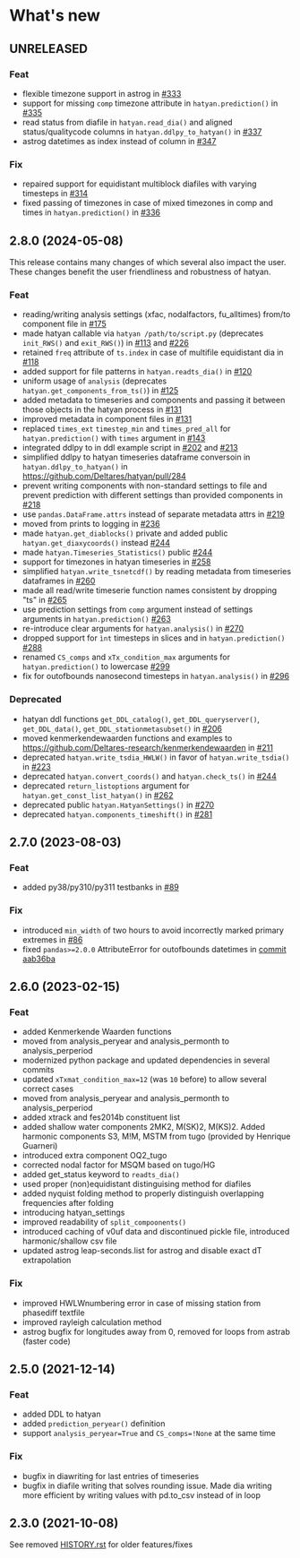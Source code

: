 # What's new

## UNRELEASED

### Feat
- flexible timezone support in astrog in [#333](https://github.com/Deltares/hatyan/pull/333)
- support for missing `comp` timezone attribute in `hatyan.prediction()` in [#335](https://github.com/Deltares/hatyan/pull/335)
- read status from diafile in `hatyan.read_dia()` and aligned status/qualitycode columns in `hatyan.ddlpy_to_hatyan()` in [#337](https://github.com/Deltares/hatyan/pull/337)
- astrog datetimes as index instead of column in [#347](https://github.com/Deltares/hatyan/pull/347)

### Fix
- repaired support for equidistant multiblock diafiles with varying timesteps in [#314](https://github.com/Deltares/hatyan/pull/314)
- fixed passing of timezones in case of mixed timezones in comp and times in `hatyan.prediction()` in [#336](https://github.com/Deltares/hatyan/pull/336)


## 2.8.0 (2024-05-08)
This release contains many changes of which several also impact the user. These changes benefit the user friendliness and robustness of hatyan.

### Feat
- reading/writing analysis settings (xfac, nodalfactors, fu_alltimes) from/to component file in [#175](https://github.com/Deltares/hatyan/pull/175)
- made hatyan callable via `hatyan /path/to/script.py` (deprecates `init_RWS()` and `exit_RWS()`) in [#113](https://github.com/Deltares/hatyan/pull/113) and [#226](https://github.com/Deltares/hatyan/issues/226)
- retained `freq` attribute of `ts.index` in case of multifile equidistant dia in [#118](https://github.com/Deltares/hatyan/pull/118)
- added support for file patterns in `hatyan.readts_dia()` in [#120](https://github.com/Deltares/hatyan/pull/120)
- uniform usage of `analysis` (deprecates `hatyan.get_components_from_ts()`) in [#125](https://github.com/Deltares/hatyan/pull/125)
- added metadata to timeseries and components and passing it between those objects in the hatyan process in [#131](https://github.com/Deltares/hatyan/pull/131)
- improved metadata in component files in [#131](https://github.com/Deltares/hatyan/pull/131)
- replaced `times_ext` `timestep_min` and `times_pred_all` for `hatyan.prediction()` with `times` argument in [#143](https://github.com/Deltares/hatyan/pull/143)
- integrated ddlpy to in ddl example script in [#202](https://github.com/Deltares/hatyan/pull/202) and [#213](https://github.com/Deltares/hatyan/pull/213)
- simplified ddlpy to hatyan timeseries dataframe conversoin in `hatyan.ddlpy_to_hatyan()` in https://github.com/Deltares/hatyan/pull/284
- prevent writing components with non-standard settings to file and prevent prediction with different settings than provided components in [#218](https://github.com/Deltares/hatyan/pull/218)
- use `pandas.DataFrame.attrs` instead of separate metadata attrs in [#219](https://github.com/Deltares/hatyan/pull/219)
- moved from prints to logging in [#236](https://github.com/Deltares/hatyan/pull/236)
- made `hatyan.get_diablocks()` private and added public `hatyan.get_diaxycoords()` instead [#244](https://github.com/Deltares/hatyan/pull/244)
- made `hatyan.Timeseries_Statistics()` public [#244](https://github.com/Deltares/hatyan/pull/244)
- support for timezones in hatyan timeseries in [#258](https://github.com/Deltares/hatyan/pull/258)
- simplified `hatyan.write_tsnetcdf()` by reading metadata from timeseries dataframes in [#260](https://github.com/Deltares/hatyan/pull/260)
- made all read/write timeserie function names consistent by dropping "ts" in [#265](https://github.com/Deltares/hatyan/pull/265)
- use prediction settings from `comp` argument instead of settings arguments in `hatyan.prediction()` [#263](https://github.com/Deltares/hatyan/issues/263)
- re-introduce clear arguments for `hatyan.analysis()` in [#270](https://github.com/Deltares/hatyan/pull/270)
- dropped support for `ìnt` timesteps in slices and in `hatyan.prediction()` [#288](https://github.com/Deltares/hatyan/pull/288)
- renamed `CS_comps` and `xTx_condition_max` arguments for `hatyan.prediction()` to lowercase [#299](https://github.com/Deltares/hatyan/pull/292)
- fix for outofbounds nanosecond timesteps in `hatyan.analysis()` in [#296](https://github.com/Deltares/hatyan/pull/296)

### Deprecated
- hatyan ddl functions `get_DDL_catalog()`, `get_DDL_queryserver()`, `get_DDL_data()`, `get_DDL_stationmetasubset()` in [#206](https://github.com/Deltares/hatyan/pull/206)
- moved kenmerkendewaarden functions and examples to https://github.com/Deltares-research/kenmerkendewaarden in [#211](https://github.com/Deltares/hatyan/pull/211)
- deprecated `hatyan.write_tsdia_HWLW()` in favor of `hatyan.write_tsdia()` in [#223](https://github.com/Deltares/hatyan/pull/223)
- deprecated `hatyan.convert_coords()` and `hatyan.check_ts()` in [#244](https://github.com/Deltares/hatyan/pull/244)
- deprecated `return_listoptions` argument for `hatyan.get_const_list_hatyan()` in [#262](https://github.com/Deltares/hatyan/pull/262)
- deprecated public `hatyan.HatyanSettings()` in [#270](https://github.com/Deltares/hatyan/pull/270)
- deprecated `hatyan.components_timeshift()` in [#281](https://github.com/Deltares/hatyan/pull/281)


## 2.7.0 (2023-08-03)

### Feat
- added py38/py310/py311 testbanks in [#89](https://github.com/Deltares/hatyan/pull/89)

### Fix
- introduced `min_width` of two hours to avoid incorrectly marked primary extremes in [#86](https://github.com/Deltares/hatyan/pull/86)
- fixed `pandas>=2.0.0` AttributeError for outofbounds datetimes in [commit aab36ba](https://github.com/Deltares/hatyan/commit/aab36ba6a5adeb4cec255f39c505f397f6a60be5)


## 2.6.0 (2023-02-15)

### Feat
- added Kenmerkende Waarden functions
- moved from analysis_peryear and analysis_permonth to analysis_perperiod
- modernized python package and updated dependencies in several commits
- updated `xTxmat_condition_max=12` (was `10` before) to allow several correct cases
- moved from analysis_peryear and analysis_permonth to analysis_perperiod
- added xtrack and fes2014b constituent list
- added shallow water components 2MK2, M(SK)2, M(KS)2. Added harmonic components S3, M!M, MSTM from tugo (provided by Henrique Guarneri)
- introduced extra component OQ2_tugo
- corrected nodal factor for MSQM based on tugo/HG
- added get_status keyword to `readts_dia()`
- used proper (non)equidistant distinguising method for diafiles
- added nyquist folding method to properly distinguish overlapping frequencies after folding
- introducing hatyan_settings
- improved readability of `split_compoonents()`
- introduced caching of v0uf data and discontinued pickle file, introduced harmonic/shallow csv file
- updated astrog leap-seconds.list for astrog and disable exact dT extrapolation

### Fix
- improved HWLWnumbering error in case of missing station from phasediff textfile
- improved rayleigh calculation method
- astrog bugfix for longitudes away from 0, removed for loops from astrab (faster code)


## 2.5.0 (2021-12-14)

### Feat
- added DDL to hatyan
- added `prediction_peryear()` definition
- support `analysis_peryear=True` and `CS_comps=!None` at the same time

### Fix
- bugfix in diawriting for last entries of timeseries
- bugfix in diafile writing that solves rounding issue. Made dia writing more efficient by writing values with pd.to_csv instead of in loop


## 2.3.0 (2021-10-08)

See removed [HISTORY.rst](https://github.com/Deltares/hatyan/blob/442f1b7b0975e40f29afe6fbf7d252c6271b3741/HISTORY.rst) for older features/fixes
